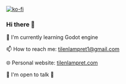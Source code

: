 [![ko-fi](https://ko-fi.com/img/githubbutton_sm.svg)](https://ko-fi.com/D1D13TVEF)

### Hi there 👋

🌱 I'm currently learning Godot engine



📫 How to reach me: tilenlampret1@gmail.com

🌐 Personal website: [tilenlampret.com](tilenlampret.com)

💬 I'm open to talk 🤗

<!--
**tilenl/tilenl** is a ✨ _special_ ✨ repository because its `README.md` (this file) appears on your GitHub profile.

Here are some ideas to get you started:

- 🔭 I’m currently working on ...
- 🌱 I’m currently learning ...
- 👯 I’m looking to collaborate on ...
- 🤔 I’m looking for help with ...
- 💬 Ask me about ...
- 📫 How to reach me: ...
- 😄 Pronouns: ...
- ⚡ Fun fact: ...
-->
